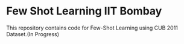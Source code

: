 # Few Shot Learning IIT Bombay
This repository contains code for Few-Shot Learning using CUB 2011 Dataset.(In Progress)
